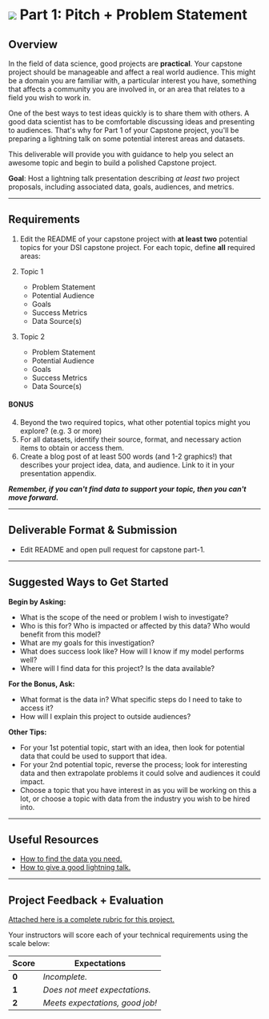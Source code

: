 # ![](https://ga-dash.s3.amazonaws.com/production/assets/logo-9f88ae6c9c3871690e33280fcf557f33.png) Part 1: Pitch + Problem Statement

## Overview

In the field of data science, good projects are **practical**. Your capstone project should be manageable and affect a real world audience. This might be a domain you are familiar with, a particular interest you have, something that affects a community you are involved in, or an area that relates to a field you wish to work in.

One of the best ways to test ideas quickly is to share them with others. A good data scientist has to be comfortable discussing ideas and presenting to audiences. That's why for Part 1 of your Capstone project, you'll be preparing a lightning talk on some potential interest areas and datasets.

This deliverable will provide you with guidance to help you select an awesome topic and begin to build a polished Capstone project. 

**Goal**: Host a lightning talk presentation describing *at least two* project proposals, including associated data, goals, audiences, and metrics.

---

## Requirements
1. Edit the README of your capstone project with **at least two** potential topics for your DSI capstone project. For each topic, define **all** required areas:

2. Topic 1
   - Problem Statement
   - Potential Audience 
   - Goals
   - Success Metrics
   - Data Source(s)
   
3. Topic 2
   - Problem Statement
   - Potential Audience 
   - Goals
   - Success Metrics
   - Data Source(s)

#### BONUS
4. Beyond the two required topics, what other potential topics might you explore? (e.g. 3 or more)
5. For all datasets, identify their source, format, and necessary action items to obtain or access them.
6. Create a blog post of at least 500 words (and 1-2 graphics!) that describes your project idea, data, and audience. Link to it in your presentation appendix.
 
 ***Remember, if you can't find data to support your topic, then you can't move forward.***

---

## Deliverable Format & Submission

- Edit README and open pull request for capstone part-1. 

---

## Suggested Ways to Get Started

**Begin by Asking:**
- What is the scope of the need or problem I wish to investigate?
- Who is this for? Who is impacted or affected by this data? Who would benefit from this model?
- What are my goals for this investigation?
- What does success look like? How will I know if my model performs well?
- Where will I find data for this project? Is the data available?

**For the Bonus, Ask:**
- What format is the data in? What specific steps do I need to take to access it?
- How will I explain this project to outside audiences?

**Other Tips:**
- For your 1st potential topic, start with an idea, then look for potential data that could be used to support that idea.
- For your 2nd potential topic, reverse the process; look for interesting data and then extrapolate problems it could solve and audiences it could impact.
- Choose a topic that you have interest in as you will be working on this a lot, or choose a topic with data from the industry you wish to be hired into.

---

## Useful Resources

- [How to find the data you need.](http://flowingdata.com/2009/10/01/30-resources-to-find-the-data-you-need/)
- [How to give a good lightning talk.](https://www.semrush.com/blog/16-ways-to-prepare-for-a-lightning-talk/)

---

## Project Feedback + Evaluation

[Attached here is a complete rubric for this project.](./capstone-part-01-rubric.md)

Your instructors will score each of your technical requirements using the scale below:

Score  | Expectations
--- | ---
**0** | _Incomplete._
**1** | _Does not meet expectations._
**2** | _Meets expectations, good job!_
